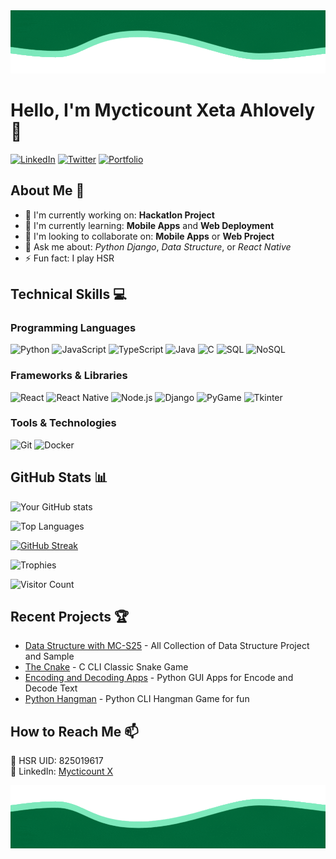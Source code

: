 <div align="center">
    <img src="./assets/waves-upper.gif" alt="Wave"/>
</div>

# Hello, I'm Mycticount Xeta Ahlovely 👋

[![LinkedIn](https://img.shields.io/badge/LinkedIn-0077B5?style=for-the-badge&logo=linkedin&logoColor=white)](https://www.linkedin.com/in/michael-ahlovely-stevenson-7b1b62325/)
[![Twitter](https://img.shields.io/badge/Twitter-1DA1F2?style=for-the-badge&logo=twitter&logoColor=white)](your-twitter-url)
[![Portfolio](https://img.shields.io/badge/Portfolio-%23000000.svg?style=for-the-badge&logo=firefox&logoColor=white)](your-portfolio-url)

## About Me 🚀
- 🔭 I'm currently working on: **Hackatlon Project**
- 🌱 I'm currently learning: **Mobile Apps** and **Web Deployment**
- 👯 I'm looking to collaborate on: **Mobile Apps** or **Web Project**
- 💬 Ask me about: *Python Django*, *Data Structure*, or *React Native*
- ⚡ Fun fact: I play HSR

## Technical Skills 💻

### Programming Languages
![Python](https://img.shields.io/badge/Python-3776AB?style=for-the-badge&logo=python&logoColor=white)
![JavaScript](https://img.shields.io/badge/JavaScript-F7DF1E?style=for-the-badge&logo=javascript&logoColor=black)
![TypeScript](https://img.shields.io/badge/TypeScript-007ACC?style=for-the-badge&logo=typescript&logoColor=white)
![Java](https://img.shields.io/badge/Java-ED8B00?style=for-the-badge&logo=openjdk&logoColor=white)
![C](https://img.shields.io/badge/C-00599C?style=for-the-badge&logo=c&logoColor=white)
![SQL](https://img.shields.io/badge/SQL-4479A1?style=for-the-badge&logo=mysql&logoColor=white)
![NoSQL](https://img.shields.io/badge/NoSQL-4EA94B?style=for-the-badge&logo=mongodb&logoColor=white)

### Frameworks & Libraries
![React](https://img.shields.io/badge/React-20232A?style=for-the-badge&logo=react&logoColor=61DAFB)
![React Native](https://img.shields.io/badge/React_Native-20232A?style=for-the-badge&logo=react&logoColor=61DAFB)
![Node.js](https://img.shields.io/badge/Node.js-339933?style=for-the-badge&logo=nodedotjs&logoColor=white)
![Django](https://img.shields.io/badge/Django-092E20?style=for-the-badge&logo=django&logoColor=white)
![PyGame](https://img.shields.io/badge/PyGame-092E20?style=for-the-badge&logo=python&logoColor=white)
![Tkinter](https://img.shields.io/badge/Tkinter-3776AB?style=for-the-badge&logo=python&logoColor=white)

### Tools & Technologies
![Git](https://img.shields.io/badge/Git-F05032?style=for-the-badge&logo=git&logoColor=white)
![Docker](https://img.shields.io/badge/Docker-2496ED?style=for-the-badge&logo=docker&logoColor=white)

## GitHub Stats 📊

![Your GitHub stats](https://github-readme-stats.vercel.app/api?username=Mycticount-X&show_icons=true&theme=radical)

![Top Languages](https://github-readme-stats.vercel.app/api/top-langs/?username=Mycticount-X&layout=compact&theme=radical)

[![GitHub Streak](https://github-readme-streak-stats.herokuapp.com/?user=Mycticount-X&theme=radical)](https://git.io/streak-stats)

![Trophies](https://github-profile-trophy.vercel.app/?username=Mycticount-X&theme=radical)

![Visitor Count](https://profile-counter.glitch.me/Mycticount-X/count.svg)

## Recent Projects 🏆

- [Data Structure with MC-S25](https://github.com/Mycticount-X/Data-Structure-and-Algorithm-MC-S25) - All Collection of Data Structure Project and Sample
- [The Cnake](https://github.com/Mycticount-X/The-Cnake) - C CLI Classic Snake Game
- [Encoding and Decoding Apps](https://github.com/Mycticount-X/Encryption-and-Decryption-Program) - Python GUI Apps for Encode and Decode Text
- [Python Hangman](https://github.com/Mycticount-X/Hangman-Game) - Python CLI Hangman Game for fun 

## How to Reach Me 📫

📧 HSR UID: 825019617  
💼 LinkedIn: [Mycticount X](https://www.linkedin.com/in/michael-ahlovely-stevenson-7b1b62325/)

<div align="center">
    <img src="./assets/waves-bottom.gif" alt="Wave"/>
</div>
